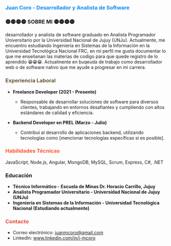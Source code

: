 ### <span style="color:#1589F0">Juan Coro - Desarrollador y Analista de Software</span>

### <span>  🟡🟡🟡🟡 SOBRE MI 🟡🟡🟡🟡</span>
desarrollador y analista de software graduado en Analista Programador Universitario por la Universidad Nacional de Jujuy (UNJu). Actualmente, me encuentro estudiando Ingeniería en Sistemas de la Información en la Universidad Tecnológica Nacional FRC, en mi perfil me gusta documentar lo que me enseñanan las materias de codigo para que quede registro de lo aprendido 😁😁😁.
Actualmente en buqeuda de trabajo como desarrollador web o de software nativo que me ayude a progresar en mi carrera. 

### <span style="color:#685735">Experiencia Laboral</span>
- **Freelance Developer (2021 - Presente)**
  - Responsable de desarrollar soluciones de software para diversos clientes, trabajando en entornos desafiantes y cumpliendo con altos estándares de calidad y eficiencia.

- **Backend Developer en PREL (Marzo - Julio)**
  - Contribuí al desarrollo de aplicaciones backend, utilizando tecnologías como [mencionar tecnologías específicas si es posible].

 ### <span style="color:#FF5733">Habilidades Técnicas</span>
JavaScript, Node.js, Angular, MongoDB, MySQL, Scrum, Express, C#, .NET

### <span style="color:yelllow">Educación</span>
- **Técnico Informático - Escuela de Minas Dr. Horacio Carrillo, Jujuy**
- **Analista Programador Universitario - Universidad Nacional de Jujuy (UNJu)**
- **Ingeniería en Sistemas de la Información - Universidad Tecnológica Nacional (Estudiando actualmente)**

### <span style="color:#E74C3C">Contacto</span>
- Correo electrónico: juanmcoro@gmail.com
- LinkedIn: www.linkedin.com/in/j-mcoro

<!--
**JMReader/JMReader** is a ✨ _special_ ✨ repository because its `README.md` (this file) appears on your GitHub profile.

Here are some ideas to get you started:

- 🔭 I’m currently working on ...
- 🌱 I’m currently learning ...
- 👯 I’m looking to collaborate on ...
- 🤔 I’m looking for help with ...
- 💬 Ask me about ...
- 📫 How to reach me: ...
- 😄 Pronouns: ...
- ⚡ Fun fact: ...
-->
